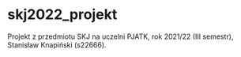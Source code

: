 # skj2022_projekt
Projekt z przedmiotu SKJ na uczelni PJATK, rok 2021/22 (III semestr), Stanisław Knapiński (s22666).
